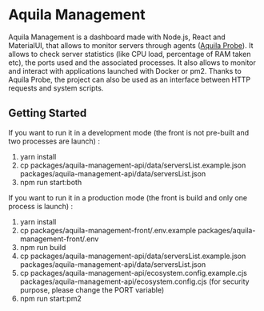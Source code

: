 # Aquila Management

Aquila Management is a dashboard made with Node.js, React and MaterialUI, that allows to monitor servers through agents ([Aquila Probe](https://github.com/AquilaCMS/aquila-probe)).
It allows to check server statistics (like CPU load, percentage of RAM taken etc), the ports used and the associated processes.
It also allows to monitor and interact with applications launched with Docker or pm2.
Thanks to Aquila Probe, the project can also be used as an interface between HTTP requests and system scripts.

## Getting Started

If you want to run it in a development mode (the front is not pre-built and two processes are launch) :
1. yarn install
2. cp packages/aquila-management-api/data/serversList.example.json packages/aquila-management-api/data/serversList.json
3. npm run start:both

If you want to run it in a production mode (the front is build and only one process is launch) :
1. yarn install
2. cp packages/aquila-management-front/.env.example packages/aquila-management-front/.env
3. npm run build
4. cp packages/aquila-management-api/data/serversList.example.json packages/aquila-management-api/data/serversList.json
5. cp packages/aquila-management-api/ecosystem.config.example.cjs packages/aquila-management-api/ecosystem.config.cjs (for security purpose, please change the PORT variable)
6. npm run start:pm2